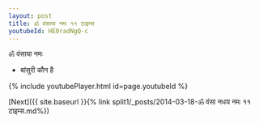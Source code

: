 ```yaml
---
layout: post
title: ॐ वंसाया नमः ११ टाइम्स
youtubeId: HE0radNgQ-c
---
```

 
 
 ॐ वंसाया नमः  
 
 -  बांसुरी कौन है 
 
  
 
  
 
 
 
 
 
 


{% include youtubePlayer.html id=page.youtubeId %}
 
[Next]({{ site.baseurl }}{% link  split1/_posts/2014-03-18-ॐ वंसा नधय नमः ११ टाइम्स.md%})
 
